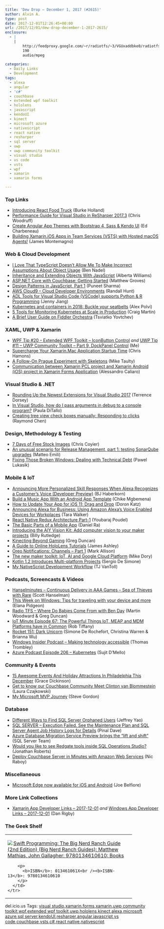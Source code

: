 ```yaml
---
title: 'Dew Drop – December 1, 2017 (#2615)'
author: Alvin A.
type: post
date: 2017-12-01T12:26:45+00:00
url: /2017/12/01/dew-drop-december-1-2017-2615/
enclosure:
  - |
    |
        http://feedproxy.google.com/~r/radiotfs/~3/VGUxaddbke0/radiotfs_152.mp3
        190
        audio/mpeg
        
categories:
  - Daily Links
  - Development
tags:
  - alexa
  - angular
  - 'c#'
  - couchbase
  - extended wpf toolkit
  - hololens
  - javascript
  - kendoUI
  - kinect
  - microsoft azure
  - nativescript
  - react native
  - resharper
  - sql server
  - uwp
  - uwp community toolkit
  - visual studio
  - vs code
  - vsts
  - wpf
  - xamarin
  - xamarin forms

---
```

### <a name="top"></a>Top Links

  * <a href="https://burkeknowswords.com/introducing-react-food-truck-b23ea1e2cf79?source=rss----4589066e7886---4" target="_blank">Introducing React Food Truck</a> (Burke Holland)
  * <a href="https://blog.jetbrains.com/dotnet/2017/11/30/performance-guide-visual-studio-resharper-2017-3/" target="_blank">Performance Guide for Visual Studio in ReSharper 2017.3</a> (Chris Woodruff)
  * <a href="https://www.telerik.com/blogs/create-angular-app-themes-with-bootstrap-4-sass-kendo-ui" target="_blank">Create Angular App Themes with Bootstrap 4, Sass & Kendo UI</a> (Ed Charbeneau)
  * <a href="https://montemagno.com/building-xamarin-ios-apps-in-team-services-vsts-with-hosted-macos-agents/" target="_blank">Building Xamarin.iOS Apps in Team Services (VSTS) with Hosted macOS Agents!</a> (James Montemagno)



### <a name="web"></a>Web & Cloud Development

  * <a href="https://www.bennadel.com/blog/3381-i-love-that-typescript-doesn-t-allow-me-to-make-incorrect-assumptions-about-object-usage.htm" target="_blank">I Love That TypeScript Doesn&#8217;t Allow Me To Make Incorrect Assumptions About Object Usage</a> (Ben Nadel)
  * <a href="https://code.tutsplus.com/tutorials/inheritance-and-extending-objects-with-javascript--cms-29836" target="_blank">Inheritance and Extending Objects With JavaScript</a> (Alberta Williams)
  * <a href="https://blog.couchbase.com/asp-net-core-couchbase-getting-started/" target="_blank">ASP.NET Core with Couchbase: Getting Started</a> (Matthew Groves)
  * <a href="https://dzone.com/articles/design-pattern-in-javascript-part-1?utm_medium=feed&utm_source=feedpress.me&utm_campaign=Feed%3A+dzone%2Fwebdev" target="_blank">Design Patterns in JavaScript, Part 1</a> (Puneet Sharma)
  * <a href="http://feedproxy.google.com/~r/AmazonWebServicesBlog/~3/0blSF3DjGe0/" target="_blank">AWS Cloud9 – Cloud Developer Environments</a> (Randall Hunt)
  * <a href="https://azure.microsoft.com/blog/adl-tools-for-visual-studio-code-vscode-supports-python-r-extensions/" target="_blank">ADL Tools for Visual Studio Code (VSCode) supports Python & R Programming</a> (Jenny Jiang)
  * <a href="http://coreos.com/blog/kubernetes-and-containers-in-2018" target="_blank">Kubernetes and containers in 2018: Buckle your seatbelts</a> (Alex Polvi)
  * <a href="https://thenewstack.io/5-tools-monitoring-kubernetes-scale-production/" target="_blank">5 Tools for Monitoring Kubernetes at Scale in Production</a> (Craig Martin)
  * <a href="https://www.telerik.com/blogs/a-brief-user-guide-on-fiddler-orchestra" target="_blank">A Brief User Guide on Fiddler Orchestra</a> (Tsviatko Yovtchev)



### <a name="silverlight"></a>XAML, UWP & Xamarin

  * <a href="http://www.wpf.tips/2017/11/wpf-tip-20-extended-wpf-toolkit.html" target="_blank">WPF Tip #20 &#8211; Extended WPF Toolkit &#8211; IconButton Control</a> _and_ <a href="http://www.uwpapp.tips/2017/11/uwp-tip-11-uwp-community-toolkit-part-9.html" target="_blank">UWP Tip #11 &#8211; UWP Community Toolkit &#8211; Part 9, DockPanel Control</a> (Me)
  * <a href="https://blog.xamarin.com/supercharge-xamarin-mac-application-startup-time/" target="_blank">Supercharge Your Xamarin.Mac Application Startup Time</a> (Chris Hamons)
  * <a href="http://feedproxy.google.com/~r/mtaulty/~3/j8zxXFXOEmo/" target="_blank">A Follow-On Prague Experiment with Skeletons</a> (Mike Taulty)
  * <a href="https://acaliaro.wordpress.com/2017/11/30/communication-between-xamarin-pcl-project-and-xamarin-android-ios-project-in-xamarin-forms-applicatio/" target="_blank">Communication between Xamarin PCL project and Xamarin Android (iOS) project in Xamarin Forms Application</a> (Alessandro Caliaro)



### <a name="dotnet"></a>Visual Studio & .NET

  * <a href="https://visualstudiomagazine.com/articles/2017/11/30/vs-tools-roundup.aspx" target="_blank">Rounding Up the Newest Extensions for Visual Studio 2017</a> (Terrence Dorsey)
  * <a href="http://feedproxy.google.com/~r/geekswithblogs/~3/ihf8iaVkWFM/in-visual-studio--how-do-i-pass-arguments-in.aspx" target="_blank">In Visual Studio, how do I pass arguments in debug to a console program?</a> (Paula DiTallo)
  * <a href="https://blogs.msdn.microsoft.com/oldnewthing/20171130-00/?p=97495" target="_blank">Creating tree view check boxes manually: Responding to clicks</a> (Raymond Chen)



### <a name="design"></a>Design, Methodology & Testing

  * <a href="http://synd.co/2mJTL8e" target="_blank">​7 Days of Free Stock Images</a> (Chris Coyier)
  * <a href="http://feedproxy.google.com/~r/MattsAlmSpace/~3/HD225lZxmHI/an-unusual-scenario-for-release.html" target="_blank">An unusual scenario for Release Management, part 1: testing SonarQube upgrades</a> (Matteo Emili)
  * <a href="https://www.red-gate.com/simple-talk/dotnet/net-tools/fixing-broken-windows-dealing-technical-debt/" target="_blank">Fixing Those Broken Windows: Dealing with Technical Debt</a> (Pawel Lukasik)



### <a name="mobile"></a>Mobile & IoT

  * <a href="https://developer.amazon.com/blogs/alexa/post/09acb84e-6d56-463b-959c-9e15c3ed3893/announcing-more-personalized-skill-responses-when-alexa-recognizes-a-customer-s-voice-developer-preview" target="_blank">Announcing More Personalized Skill Responses When Alexa Recognizes a Customer’s Voice (Developer Preview)</a> (BJ Haberkorn)
  * <a href="https://code.tutsplus.com/tutorials/build-a-music-app-with-an-android-app-template--cms-29966" target="_blank">Build a Music App With an Android App Template</a> (Chike Mgbemena)
  * <a href="https://code.tutsplus.com/tutorials/how-to-update-your-app-for-ios-11-drag-and-drop--cms-30035" target="_blank">How to Update Your App for iOS 11: Drag and Drop</a> (Doron Katz)
  * <a href="http://feedproxy.google.com/~r/AmazonWebServicesBlog/~3/H4VgKqk5DTM/" target="_blank">Announcing Alexa for Business: Using Amazon Alexa’s Voice Enabled Devices for Workplaces</a> (Tara Walker)
  * <a href="https://android.jlelse.eu/react-native-redux-architecture-part-1-8178fc9065c2?source=rss----8fca399d4de---4" target="_blank">React Native Redux Architecture Part-1</a> (Youbaraj Poudel)
  * <a href="https://www.bignerdranch.com/blog/the-basic-parts-of-a-mobile-app/" target="_blank">The Basic Parts of a Mobile App</a> (Daniel Ra)
  * <a href="http://feedproxy.google.com/~r/GDBcode/~3/XDhhmdZVZEc/introducing-aiy-vision-kit-add-computer.html" target="_blank">Introducing the AIY Vision Kit: Add computer vision to your maker projects</a> (Billy Rutledge)
  * <a href="https://channel9.msdn.com/coding4fun/kinect/Kinecting-Beyond-Gaming?WT.mc_id=DX_MVP4025064" target="_blank">Kinecting Beyond Gaming</a> (Greg Duncan)
  * <a href="http://www.imaginativeuniversal.com/blog/2017/11/30/hololens-toolkit-video-resources/" target="_blank">A Guide to Online HoloLens Tutorials</a> (James Ashley)
  * <a href="http://feedproxy.google.com/~r/StylingAndroid/~3/QaJ_fcqjUy4/" target="_blank">Oreo Notifications: Channels – Part 1</a> (Mark Allison)
  * <a href="http://feedproxy.google.com/~r/GoogleforWork/~3/ZctulUBM9cg/" target="_blank">The new maker toolkit: IoT, AI and Google Cloud Platform</a> (Mike Dory)
  * <a href="http://www.infoq.com/news/2017/11/kotlin-1.2-released?utm_campaign=infoq_content&utm_source=infoq&utm_medium=feed&utm_term=global" target="_blank">Kotlin 1.2 Introduces Multi-platform Projects</a> (Sergio De Simone)
  * <a href="https://www.nativescript.org/blog/my-nativescript-development-workflow" target="_blank">My NativeScript Development Workflow</a> (TJ VanToll)



### <a name="podcasts"></a>Podcasts, Screencasts & Videos

  * <a href="http://www.hanselminutes.com/default.aspx?ShowID=18594" target="_blank">Hanselminutes &#8211; Continuous Delivery in AAA Games &#8211; Sea of Thieves with Rare</a> (Scott Hanselman)
  * <a href="http://blogs.windows.com/windowsexperience/2017/11/30/week-windows-tips-traveling-device/?WT.mc_id=DX_MVP4025064" target="_blank">This Week on Windows: Tips for traveling with your device and more</a> (Elana Pidgeon)
  * <a href="http://feedproxy.google.com/~r/radiotfs/~3/VGUxaddbke0/radiotfs_152.mp3" target="_blank">Radio TFS &#8211; Where Do Babies Come From with Ben Day</a> (Martin Woodward & Greg Duncan)
  * <a href="http://robtiffany.com/iot-minute-episode-67-the-powerful-things-iot-meap-and-mdm-platforms-have-in-common/" target="_blank">IoT Minute Episode 67: The Powerful Things IoT, MEAP and MDM Platforms have in Common</a> (Rob Tiffany)
  * <a href="http://relay.fm/rocket/151" target="_blank">Rocket 151: Dark Unicorn</a> (Simone De Rochefort, Christina Warren & Brianna Wu)
  * <a href="http://windowsinsider.mpsn.libsynpro.com/making-technology-accessible" target="_blank">Windows Insider Podcast &#8211; Making technology accessible</a> (Thomas Trombley)
  * <a href="http://azpodcast.azurewebsites.net/post/Episode-206-Kubernetes" target="_blank">Azure Podcast Episode 206 &#8211; Kubernetes</a> (Sujit D&#8217;Mello)



### <a name="events"></a>Community & Events

  * <a href="http://www.uwishunu.com/2017/11/15-awesome-events-holiday-attractions-philadelphia-december/" target="_blank">15 Awesome Events And Holiday Attractions In Philadelphia This December</a> (Grace Dickinson)
  * <a href="https://blog.couchbase.com/get-know-couchbase-community-meet-clinton-van-blommestein/" target="_blank">Get to know our Couchbase Community Meet Clinton van Blommestein</a> (Laura Czajkowski)
  * <a href="https://www.stevejgordon.co.uk/microsoft-mvp-journey" target="_blank">My Microsoft MVP Journey</a> (Steve Gordon)



### <a name="sql"></a>Database

  * <a href="http://feedproxy.google.com/~r/MSSQLTips-LatestSqlServerTips/~3/ROA5FbetxhY/tip.asp" target="_blank">Different Ways to Find SQL Server Orphaned Users</a> (Jeffrey Yao)
  * <a href="https://blog.sqlauthority.com/2017/12/01/sql-server-execution-failed-see-maintenance-plan-sql-server-agent-job-history-logs-details/" target="_blank">SQL SERVER – Execution Failed. See the Maintenance Plan and SQL Server Agent Job History Logs for Details</a> (Pinal Dave)
  * <a href="https://blogs.technet.microsoft.com/dataplatforminsider/2017/11/30/azure-database-migration-service-preview-brings-the-lift-and-shift/" target="_blank">Azure Database Migration Service Preview brings the “lift and shift”</a> (SQL Server Team)
  * <a href="https://www.red-gate.com/blog/software-development/like-see-redgate-tools-inside-sql-operations-studio" target="_blank">Would you like to see Redgate tools inside SQL Operations Studio?</a> (Jonathan Roberts)
  * <a href="https://blog.couchbase.com/deploy-couchbase-server-minutes-amazon-web-services/" target="_blank">Deploy Couchbase Server in Minutes with Amazon Web Services</a> (Nic Raboy)



### <a name="misc"></a>Miscellaneous

  * <a href="http://blogs.windows.com/windowsexperience/2017/11/30/microsoft-edge-now-available-for-ios-and-android/?WT.mc_id=DX_MVP4025064" target="_blank">Microsoft Edge now available for iOS and Android</a> (Joe Belfiore)



### <a name="links"></a>More Link Collections

  * <a href="https://www.allaboutxamarin.com/2017/12/xamarin-app-developer-links-2017-12-01/" target="_blank">Xamarin App Developer Links &#8211; 2017-12-01</a> _and_ <a href="https://www.windowsappdev.com/2017/12/windows-app-developer-links-2017-12-01/" target="_blank">Windows App Developer Links &#8211; 2017-12-01</a> (Dan Rigby)



### <a name="shelf"></a>The Geek Shelf

<div class="wlWriterEditableSmartContent" id="scid:7dc1bd33-94bd-46fd-a20b-0131235bcd47:db00309f-e8a9-4aa2-b561-0233cc6a8aff" style="margin: 0px; padding: 0px; float: none; display: inline;">
  <table cellspacing="0" cellpadding="2" width="400" border="0" unselectable="on">
    <tr>
      <td valign="top" width="400">
        <p>
          <a title="Swift Programming: The Big Nerd Ranch Guide (2nd Edition) (Big Nerd Ranch Guides): Matthew Mathias, John Gallagher: 9780134610610: Books" href="http://www.amazon.com/exec/obidos/ASIN/013461061X/amavin-20"><img data-recalc-dims="1" decoding="async" src="https://i0.wp.com/images-na.ssl-images-amazon.com/images/I/416SVKx4TdL._AC_US218_.jpg?w=660&#038;ssl=1" border="0" align="left" style="float:left" />Swift Programming: The Big Nerd Ranch Guide (2nd Edition) (Big Nerd Ranch Guides): Matthew Mathias, John Gallagher: 9780134610610: Books</a>
        </p>
        
        <p>
          <b>ISBN</b>: 013461061X<br /><b>ISBN-13</b>: 9780134610610
        </p>
      </td>
    </tr>
  </table>
</div>



<div class="wlWriterEditableSmartContent" id="scid:77ECF5F8-D252-44F5-B4EB-D463C5396A79:ce0e9c6d-c9fb-4cc5-8251-85140e534d88" style="margin: 0px; padding: 0px; float: none; display: inline;">
  del.icio.us Tags: <a href="http://del.icio.us/popular/visual+studio" rel="tag">visual studio</a>,<a href="http://del.icio.us/popular/xamarin.forms" rel="tag">xamarin.forms</a>,<a href="http://del.icio.us/popular/xamarin" rel="tag">xamarin</a>,<a href="http://del.icio.us/popular/uwp+community+toolkit" rel="tag">uwp community toolkit</a>,<a href="http://del.icio.us/popular/wpf" rel="tag">wpf</a>,<a href="http://del.icio.us/popular/extended+wpf+toolkit" rel="tag">extended wpf toolkit</a>,<a href="http://del.icio.us/popular/uwp" rel="tag">uwp</a>,<a href="http://del.icio.us/popular/hololens" rel="tag">hololens</a>,<a href="http://del.icio.us/popular/kinect" rel="tag">kinect</a>,<a href="http://del.icio.us/popular/alexa" rel="tag">alexa</a>,<a href="http://del.icio.us/popular/microsoft+azure" rel="tag">microsoft azure</a>,<a href="http://del.icio.us/popular/sql+server" rel="tag">sql server</a>,<a href="http://del.icio.us/popular/kendoUI" rel="tag">kendoUI</a>,<a href="http://del.icio.us/popular/resharper" rel="tag">resharper</a>,<a href="http://del.icio.us/popular/angular" rel="tag">angular</a>,<a href="http://del.icio.us/popular/javascript" rel="tag">javascript</a>,<a href="http://del.icio.us/popular/vs+code" rel="tag">vs code</a>,<a href="http://del.icio.us/popular/couchbase" rel="tag">couchbase</a>,<a href="http://del.icio.us/popular/vsts" rel="tag">vsts</a>,<a href="http://del.icio.us/popular/c%23" rel="tag">c#</a>,<a href="http://del.icio.us/popular/react+native" rel="tag">react native</a>,<a href="http://del.icio.us/popular/nativescript" rel="tag">nativescript</a>
</div>